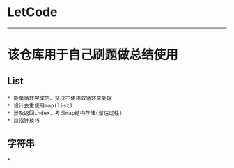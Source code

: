 # LetCode
---

# 该仓库用于自己刷题做总结使用

## List
    * 能单循环完成的，坚决不使用双循环来处理
    * 设计去重使用map(list)
    * 涉及返回index，考虑map结构存储(留住过往)
    * 双指针技巧
    
    
## 字符串
    * 
  

